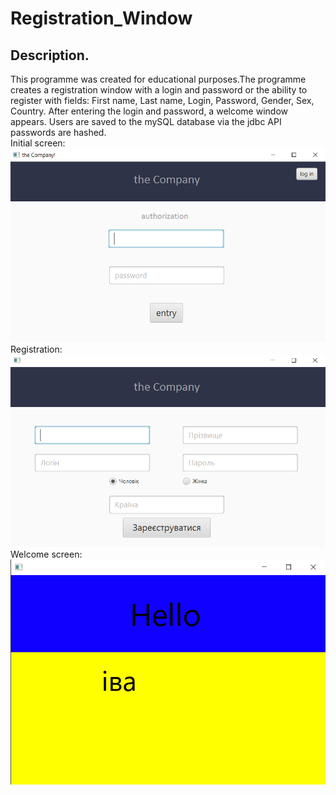 <h1>Registration_Window</h1>
<h2>Description.</h2>
This programme was created for educational purposes.The programme creates a registration window with a login and password or the ability to register with fields: First name, Last name, Login, Password, Gender, Sex, Country. After entering the login and password, a welcome window appears. Users are saved to the mySQL database via the jdbc API passwords are hashed.<br>
Initial screen:<img alt="" src="imeges/Initial.png"/>
Registration:<img alt="" src="imeges/Registration.png"/>
Welcome screen:<img alt="" src="imeges/Welcome.png"/>

